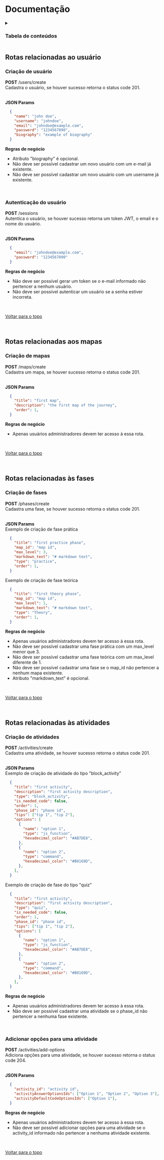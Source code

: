 # Documentação 

<details>
  <summary><h3>Tabela de conteúdos</h3></summary>
  <ol>
    <li>
      <a href="rotas-relacionadas-ao-usuário">Rotas relacionadas ao usuário</a>
      <ul>
        <li><a href="#criação-de-usuário">Criação de usuário</a></li>
        <li><a href="#autenticação-do-usuário">Autenticação do usuário</a></li>
      </ul>
    </li>
    <li>
      <a href="#rotas-relacionadas-aos-mapas">Rotas relacionadas aos mapas</a>
      <ul>
        <li><a href="#criação-de-mapas">Criação de mapas</a></li>
      </ul>
    </li>
    <li>
      <a href="#rotas-relacionadas-às-fases">Rotas relacionadas às fases</a>
      <ul>
        <li><a href="#criação-de-fases">Criação de fases</a></li>
      </ul>
    </li>
    <li>
      <a href="#rotas-relacionadas-às-atividades">Rotas relacionadas às atividades</a>
      <ul>
        <li><a href="#criação-de-atividades">Criação de atividades</a></li>
        <li><a href="#adicionar-opções-para-uma-atividade">Adicionar opções para uma atividade</a></li>
      </ul>
    </li>
  </ol>
</details>

## Rotas relacionadas ao usuário 

### Criação de usuário
<div>
  <strong>POST</strong> /users/create 
</div>
Cadastra o usuário, se houver sucesso retorna o status code 201.

<br /><strong>JSON Params</strong>
```json
  {
    "name": "john doe",
    "username": "johndoe",
    "email": "johndoe@example.com",
    "password": "1234567890",
    "biography": "example of biography"
  }
```

<strong>Regras de negócio</strong>
- Atributo "biography" é opcional.
- Não deve ser possível cadastrar um novo usuário com um e-mail já existente.
- Não deve ser possível cadastrar um novo usuário com um username já existente.

<br />

### Autenticação do usuário
<div>
  <strong>POST</strong> /sessions
</div>
Autentica o usuário, se houver sucesso retorna um token JWT, o email e o nome do usuário.

<br /><strong>JSON Params</strong>
```json
  {
    "email": "johndoe@example.com",
    "password": "1234567890"
  }
```

<strong>Regras de negócio</strong>
- Não deve ser possível gerar um token se o e-mail informado não pertencer a nenhum usuário.
- Não deve ser possível autenticar um usuário se a senha estiver incorreta.

<br />

<a href="#documentação">Voltar para o topo</a>

<br />

## Rotas relacionadas aos mapas

### Criação de mapas
<div>
  <strong>POST</strong> /maps/create 
</div>
Cadastra um mapa, se houver sucesso retorna o status code 201.

<br /><strong>JSON Params</strong>
```json
  {
    "title": "first map",
    "description": "the first map of the journey",
    "order": 1,
  }
```

<strong>Regras de negócio</strong>
- Apenas usuários administradores devem ter acesso à essa rota.

<br />

<a href="#documentação">Voltar para o topo</a>

<br />

## Rotas relacionadas às fases

### Criação de fases
<div>
  <strong>POST</strong> /phases/create
</div>
Cadastra uma fase, se houver sucesso retorna o status code 201.

<br /><strong>JSON Params</strong><br />
Exemplo de criação de fase prática
```json
  {
    "title": "first practice phase",
    "map_id": "map id",
    "max_level": 3,
    "markdown_text": "# markdown text",
    "type": "practice",
    "order": 1,
  }
```
Exemplo de criação de fase teórica
```json
  {
    "title": "first theory phase",
    "map_id": "map id",
    "max_level": 1,
    "markdown_text": "# markdown text",
    "type": "theory",
    "order": 1,
  }
```

<strong>Regras de negócio</strong>
- Apenas usuários administradores devem ter acesso à essa rota.
- Não deve ser possível cadastrar uma fase prática com um max_level menor que 3.
- Não deve ser possível cadastrar uma fase teórica com um max_level diferente de 1.
- Não deve ser possível cadastrar uma fase se o map_id não pertencer a nenhum mapa existente.
- Atributo "markdown_text" é opcional.

<br />

<a href="#documentação">Voltar para o topo</a>

<br />

## Rotas relacionadas às atividades

### Criação de atividades
<div>
  <strong>POST</strong> /activities/create
</div>
Cadastra uma atividade, se houver sucesso retorna o status code 201.

<br /><strong>JSON Params</strong><br />
Exemplo de criação de atividade do tipo "block_activity"
```json
  {
    "title": "first activity",
    "description": "first activity description",
    "type": "block_activity",
    "is_needed_code": false,
    "order": 1,
    "phase_id": "phase id",
    "tips": ["tip 1", "tip 2"],
    "options": [
      {
        "name": "option 1",
        "type": "js_function",
        "hexadecimal_color": "#AB7DE8",
      },
      {
        "name": "option 2",
        "type": "command",
        "hexadecimal_color": "#B0169D",
      },
    ],
  }
```
Exemplo de criação de fase do tipo "quiz"
```json
  {
    "title": "first activity",
    "description": "first activity description",
    "type": "quiz",
    "is_needed_code": false,
    "order": 1,
    "phase_id": "phase id",
    "tips": ["tip 1", "tip 2"],
    "options": [
      {
        "name": "option 1",
        "type": "js_function",
        "hexadecimal_color": "#AB7DE8",
      },
      {
        "name": "option 2",
        "type": "command",
        "hexadecimal_color": "#B0169D",
      },
    ],
  }
```

<strong>Regras de negócio</strong>
- Apenas usuários administradores devem ter acesso à essa rota.
- Não deve ser possível cadastrar uma atividade se o phase_id não pertencer a nenhuma fase existente.

<br />

### Adicionar opções para uma atividade
<div>
  <strong>POST</strong> /activities/add-options
</div>
Adiciona opções para uma atividade, se houver sucesso retorna o status code 204.

<br /><strong>JSON Params</strong>
```json
  {
    "activity_id": "activity id",
    "activityAnswerOptionsIds": ["Option 1", "Option 2", "Option 3"],
    "activityDefaultCodeOptionsIds": ["Option 1"], 
  }
```

<strong>Regras de negócio</strong>
- Apenas usuários administradores devem ter acesso à essa rota.
- Não deve ser possível adicionar opções para uma atividade se o activity_id informado não pertencer a nenhuma atividade existente.

<br />

<a href="#documentação">Voltar para o topo</a>

<br />